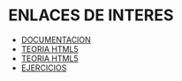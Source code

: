 # ENLACES DE INTERES
- [DOCUMENTACION](https://developer.mozilla.org/es/)
- [TEORIA HTML5](https://lenguajehtml.com/)
- [TEORIA HTML5](https://www.mclibre.org/consultar/htmlcss/)
- [EJERCICIOS](https://www.freecodecamp.org/espanol/learn/2022/responsive-web-design/learn-html-by-building-a-cat-photo-app/step-1)
